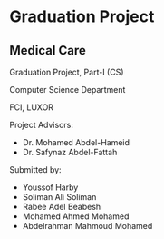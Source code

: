 
# Graduation Project

## Medical Care


Graduation Project, Part-I (CS)

Computer Science Department

FCI, LUXOR


Project Advisors:
 - Dr. Mohamed Abdel-Hameid
 - Dr. Safynaz Abdel-Fattah

Submitted by:
- Youssof Harby
- Soliman Ali Soliman
- Rabee Adel Beabesh
- Mohamed Ahmed Mohamed
- Abdelrahman Mahmoud Mohamed
